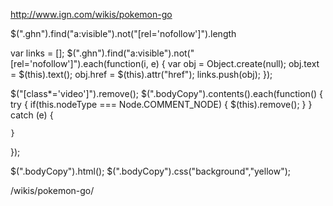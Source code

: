 http://www.ign.com/wikis/pokemon-go

$(".ghn").find("a:visible").not("[rel='nofollow']").length


var links = [];
$(".ghn").find("a:visible").not("[rel='nofollow']").each(function(i, e) {
     var obj = Object.create(null);
     obj.text = $(this).text();
     obj.href = $(this).attr("href");
     links.push(obj);
});

$("[class*='video']").remove(); 
$(".bodyCopy").contents().each(function() {
	try {
		if(this.nodeType === Node.COMMENT_NODE) {
		    $(this).remove();
		}
	} catch (e) {
		
	}
});

$(".bodyCopy").html();
$(".bodyCopy").css("background","yellow");

/wikis/pokemon-go/